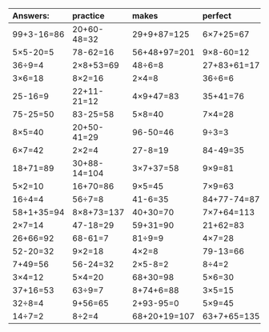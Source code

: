 | Answers: | practice | makes | perfect | ! |
| :--- | :--- | :--- | :--- | :--- |
| 99+3-16=86 | 20+60-48=32 | 29+9+87=125 | 6×7+25=67 | 13+67-2=78 | 
| 5×5-20=5 | 78-62=16 | 56+48+97=201 | 9×8-60=12 | 98-27=71 | 
| 36÷9=4 | 2×8+53=69 | 48÷6=8 | 27+83+61=171 | 7×6=42 | 
| 3×6=18 | 8×2=16 | 2×4=8 | 36÷6=6 | 39+32=71 | 
| 25-16=9 | 22+11-21=12 | 4×9+47=83 | 35+41=76 | 6×3-3=15 | 
| 75-25=50 | 83-25=58 | 5×8=40 | 7×4=28 | 14÷2=7 | 
| 8×5=40 | 20+50-41=29 | 96-50=46 | 9÷3=3 | 2×8=16 | 
| 6×7=42 | 2×2=4 | 27-8=19 | 84-49=35 | 26+97+10=133 | 
| 18+71=89 | 30+88-14=104 | 3×7+37=58 | 9×9=81 | 28÷7=4 | 
| 5×2=10 | 16+70=86 | 9×5=45 | 7×9=63 | 4×9=36 | 
| 16÷4=4 | 56÷7=8 | 41-6=35 | 84+77-74=87 | 4×5=20 | 
| 58+1+35=94 | 8×8+73=137 | 40+30=70 | 7×7+64=113 | 5×5-6=19 | 
| 2×7=14 | 47-18=29 | 59+31=90 | 21+62=83 | 8×3=24 | 
| 26+66=92 | 68-61=7 | 81÷9=9 | 4×7=28 | 31+31=62 | 
| 52-20=32 | 9×2=18 | 4×2=8 | 79-13=66 | 89-34=55 | 
| 7+49=56 | 56-24=32 | 2×5-8=2 | 8÷4=2 | 87+6=93 | 
| 3×4=12 | 5×4=20 | 68+30=98 | 5×6=30 | 6÷3=2 | 
| 37+16=53 | 63÷9=7 | 8+74+6=88 | 3×5=15 | 78+11=89 | 
| 32÷8=4 | 9+56=65 | 2+93-95=0 | 5×9=45 | 25÷5=5 | 
| 14÷7=2 | 8÷2=4 | 68+20+19=107 | 63+7+65=135 | 54÷9=6 | 

